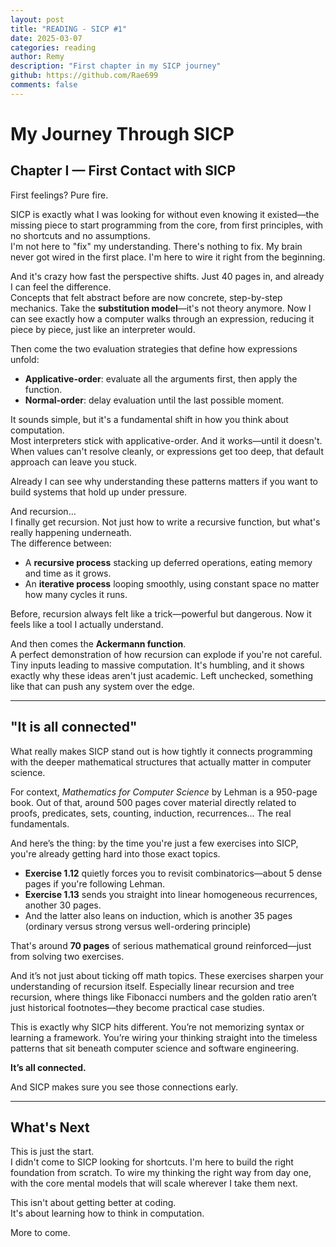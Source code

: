 ```yaml
---
layout: post
title: "READING - SICP #1"
date: 2025-03-07
categories: reading
author: Remy
description: "First chapter in my SICP journey"
github: https://github.com/Rae699
comments: false
---
```


# My Journey Through SICP  

## Chapter I — First Contact with SICP  

First feelings? Pure fire.  

SICP is exactly what I was looking for without even knowing it existed—the missing piece to start programming from the core, from first principles, with no shortcuts and no assumptions.  
I'm not here to "fix" my understanding. There's nothing to fix. My brain never got wired in the first place. I'm here to wire it right from the beginning.  

And it's crazy how fast the perspective shifts. Just 40 pages in, and already I can feel the difference.  
Concepts that felt abstract before are now concrete, step-by-step mechanics. Take the **substitution model**—it's not theory anymore. Now I can see exactly how a computer walks through an expression, reducing it piece by piece, just like an interpreter would.  

Then come the two evaluation strategies that define how expressions unfold:  
- **Applicative-order**: evaluate all the arguments first, then apply the function.  
- **Normal-order**: delay evaluation until the last possible moment.  

It sounds simple, but it's a fundamental shift in how you think about computation.  
Most interpreters stick with applicative-order. And it works—until it doesn't. 
When values can't resolve cleanly, or expressions get too deep, that default approach can leave you stuck. 

Already I can see why understanding these patterns matters if you want to build systems that hold up under pressure.  

And recursion…  
I finally get recursion. Not just how to write a recursive function, but what's really happening underneath.  
The difference between:  
- A **recursive process** stacking up deferred operations, eating memory and time as it grows.  
- An **iterative process** looping smoothly, using constant space no matter how many cycles it runs.  

Before, recursion always felt like a trick—powerful but dangerous. Now it feels like a tool I actually understand.  

And then comes the **Ackermann function**.  
A perfect demonstration of how recursion can explode if you're not careful. Tiny inputs leading to massive computation. It's humbling, and it shows exactly why these ideas aren't just academic. Left unchecked, something like that can push any system over the edge.  


---

## "It is all connected"

What really makes SICP stand out is how tightly it connects programming with the deeper mathematical structures that actually matter in computer science.  

For context, *Mathematics for Computer Science* by Lehman is a 950-page book. Out of that, around 500 pages cover material directly related to proofs, predicates, sets, counting, induction, recurrences... 
The real fundamentals.  

And here’s the thing: by the time you're just a few exercises into SICP, you're already getting hard into those exact topics.  

- **Exercise 1.12** quietly forces you to revisit combinatorics—about 5 dense pages if you're following Lehman.  
- **Exercise 1.13** sends you straight into linear homogeneous recurrences, another 30 pages.  
- And the latter also leans on induction, which is another 35 pages (ordinary versus strong versus well-ordering principle)

That's around **70 pages** of serious mathematical ground reinforced—just from solving two exercises.  

And it’s not just about ticking off math topics. These exercises sharpen your understanding of recursion itself. 
Especially linear recursion and tree recursion, where things like Fibonacci numbers and the golden ratio aren’t just historical footnotes—they become practical case studies.  

This is exactly why SICP hits different. 
You’re not memorizing syntax or learning a framework. 
You’re wiring your thinking straight into the timeless patterns that sit beneath computer science and software engineering.  

**It’s all connected.**

And SICP makes sure you see those connections early.


---

## What's Next  

This is just the start.  
I didn't come to SICP looking for shortcuts. I'm here to build the right foundation from scratch. To wire my thinking the right way from day one, with the core mental models that will scale wherever I take them next.  

This isn't about getting better at coding.  
It's about learning how to think in computation.  

More to come. 
